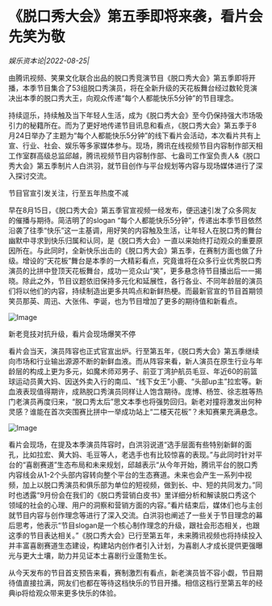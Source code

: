 # 《脱口秀大会》第五季即将来袭，看片会先笑为敬

*娱乐资本论|2022-08-25|*

由腾讯视频、笑果文化联合出品的脱口秀竞演节目《脱口秀大会》第五季即将开播，本季节目集合了53组脱口秀演员，将在全新升级的天花板舞台经过数轮竞演决出本季的脱口秀大王，向观众传递“每个人都能快乐5分钟”的节目理念。

持续逗乐，持续触及当下年轻人生活，成为《脱口秀大会》至今仍保持强大市场吸引力的秘籍所在。而为了更好地传递节目讯息和看点，《脱口秀大会》第五季于8月24日举办了主题为“每个人都能快乐5分钟”的线下看片会活动，本次看片共有上宣、行业、社会、娱乐等多家媒体参与。现场，腾讯在线视频节目内容制作部天相工作室群高级总监邱越，腾讯视频节目内容制作部、七盎司工作室负责人&《脱口秀大会》第五季制片人白洪羽，就节目创作与平台规划等内容与现场媒体进行了深入探讨交流。

节目官宣引发关注，行至五年热度不减

早在8月15日，《脱口秀大会》第五季官宣视频一经发布，便迅速引发了众多网友的催播与期待。简洁明了的slogan “每个人都能快乐5分钟”，传递出本季节目依然沿袭了往季“快乐”这一主基调，用好笑的内容触及生活，让年轻人在脱口秀的舞台幽默中寻求到快乐归属和认同，是《脱口秀大会》一直以来始终打动观众的重要原因所在。与此同时，全新快乐出击的《脱口秀大会》第五季，在赛制方面也做了升级。增设的“天花板”舞台是本季的一大精彩看点，究竟谁将在众多行业优秀脱口秀演员的比拼中登顶天花板舞台，成功一览众山“笑”，更多悬念待节目播出后一一揭晓。除此之外，节目议题依旧保持多元化和延展性，各行各业、不同年龄层的演员们将以他们的内容，持续制造出更多共鸣点和新鲜热梗。而最新官宣的节目首期领笑员那英、周迅、大张伟、李诞，也为节目增加了更多的期待值和新看点。

![Image](http://static.ylzbl.com/uploads/ueditor/php/upload/image/20220825/1661432815868759.png)

新老竞技对抗升级，看片会现场爆笑不停

看片会当天，演员阵容也正式官宣出炉。行至第五年，《脱口秀大会》第五季继续向市场和行业输出源源不断的新鲜血液。而从阵容来看，新人演员在原生行业与年龄层的构成上更为多元，如魔术师邓男子、前亚丁湾护航员毛豆、年近60的前篮球运动员黄大妈、因送外卖入行的南瓜、“线下女王”小鹿、“头部up主”拉宏等。新血液表现值得期许，成熟脱口秀演员同样让人饱含期待。庞博、杨笠、徐志胜等热门老演员再度归来，“脱口秀太后”思文本季也将强势回归。新老对撞将激发出何种灵感？谁能在首次突围赛比拼中一举成功站上“二楼天花板”？未知赛果充满悬念。

![Image](http://static.ylzbl.com/uploads/ueditor/php/upload/image/20220825/1661432838529810.png)

看片会现场，在提及本季演员阵容时，白洪羽说道“选手层面有些特别新鲜的面孔，比如拉宏、黄大妈、毛豆等人，老选手也有比较惊喜的表现。”与此同时针对平台的“喜剧赛道”生态布局和未来规划，邱越表示“从今年开始，腾讯平台的脱口秀内容线会从1-2个头部内容转向整个平台的生态赛道。未来也会产生一系列中视频，加上以脱口秀演员和俱乐部为单位的短视频，做到长、中、短的共同发力。”同时也透露“9月份会在我们的《脱口秀营销白皮书》里详细分析和解读脱口秀这个领域的社会的心理、用户的洞察和营销方面的内容。”看片结束后，媒体们也与主创就节目内容与创作理念等进行了深入交流。白洪羽也阐述了一些关于节目理念的幕后思考，他表示“节目slogan是一个核心制作理念的升级，跟社会形态相关，也跟这季的节目表达相关。”《脱口秀大会》已行至第五年，未来腾讯视频也将持续投入并丰富喜剧赛道生态建设，构建站内创作者引入计划，为喜剧人才成长提供更强曝光与更大土壤，助力并见证本土喜剧行业蓬勃生长。

从今天发布的节目首支预告来看，赛制激烈有看点，新老演员皆不容小觑，节目期待值直接拉满，网友们也都在等待这档快乐的节目开播。相信这档行至第五年的经典ip将给观众带来更多快乐的体验。

